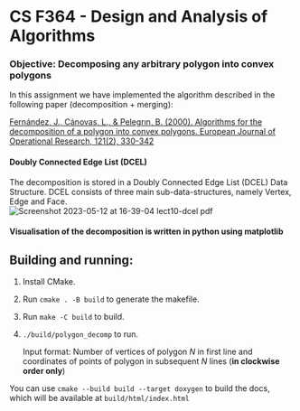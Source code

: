 # CS F364 -  Design and Analysis of Algorithms

### Objective: Decomposing any arbitrary polygon into convex polygons
In this assignment we have implemented the algorithm described in the following paper (decomposition + merging):

[Fernández, J., Cánovas, L., & Pelegrın, B. (2000). Algorithms for the decomposition of a polygon into convex polygons. European Journal of Operational Research, 121(2), 330-342](https://doi.org/10.1016/S0377-2217(99)00033-8)
#### Doubly Connected Edge List (DCEL)
The decomposition is stored in a Doubly Connected Edge List (DCEL) Data Structure.
DCEL consists of three main sub-data-structures, namely Vertex, Edge and Face. </br>
![Screenshot 2023-05-12 at 16-39-04 lect10-dcel pdf](https://github.com/Ashwin-1709/DAA-Assignment-1/assets/98446038/7702f964-99c4-4234-9790-35f590bd47c8)

#### Visualisation of the decomposition is written in python using matplotlib


## Building and running:
1. Install CMake.
2. Run `cmake . -B build` to generate the makefile.
3. Run `make -C build` to build.
4. `./build/polygon_decomp` to run.

    Input format: Number of vertices of polygon $N$ in first line and coordinates of points of polygon in subsequent $N$ lines (**in clockwise order only**)

You can use `cmake --build build --target doxygen` to build the docs, which will be available at `build/html/index.html`
